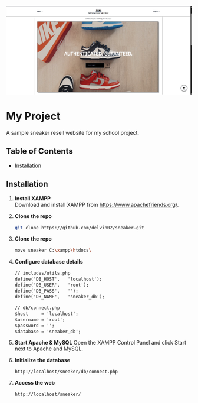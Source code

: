 ![Project Preview](src/images/readme/home.jpg)

# My Project

A sample sneaker resell website for my school project.

## Table of Contents

- [Installation](#installation)

## Installation

1. **Install XAMPP**  
   Download and install XAMPP from https://www.apachefriends.org/.

2. **Clone the repo**

   ```bash
   git clone https://github.com/delvin02/sneaker.git
   ```

3. **Clone the repo**

   ```bash
   move sneaker C:\xampp\htdocs\
   ```

4. **Configure database details**

   ```
   // includes/utils.php
   define('DB_HOST',   'localhost');
   define('DB_USER',   'root');
   define('DB_PASS',   '');
   define('DB_NAME',   'sneaker_db');
   ```

   ```
   // db/connect.php
   $host     = 'localhost';
   $username = 'root';
   $password = '';
   $database = 'sneaker_db';
   ```

5. **Start Apache & MySQL**
   Open the XAMPP Control Panel and click Start next to Apache and MySQL.

6. **Initialize the database**

   ```
   http://localhost/sneaker/db/connect.php
   ```

7. **Access the web**
   ```
   http://localhost/sneaker/
   ```
